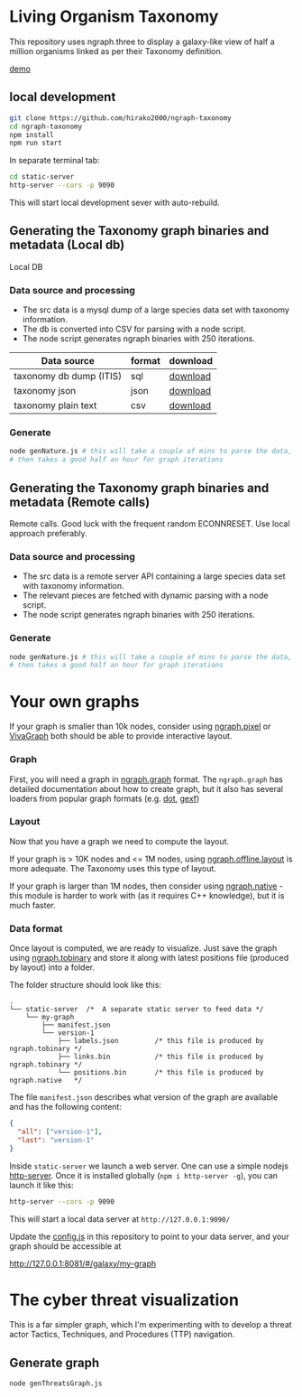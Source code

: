 # Living Organism Taxonomy

This repository uses ngraph.three to display a galaxy-like view of half a million organisms linked as per their Taxonomy definition.

[demo](https://hirako-graph.surge.sh)

## local development

```bash
git clone https://github.com/hirako2000/ngraph-taxonomy
cd ngraph-taxonomy
npm install
npm run start
```

In separate terminal tab:

```bash
cd static-server
http-server --cors -p 9090
```

This will start local development sever with auto-rebuild.

## Generating the Taxonomy graph binaries and metadata (Local db)

Local DB

### Data source and processing
- The src data is a mysql dump of a large species data set with taxonomy information.
- The db is converted into CSV for parsing with a node script.
- The node script generates ngraph binaries with 250 iterations.

| Data source | format | download |
| ------------- | ------------- | ------------- |
| taxonomy db dump (ITIS) | sql | [download](https://bafybeiavhwlsqmbibpaubnuu5izioievk3qw3w5eums5tso3otvnyu5jdi.ipfs.dweb.link/) |
| taxonomy json | json | [download](https://bafybeidkxfh6exlaznrckbof6yd4l5qvrxokeqwffhr25q3k4h32my445m.ipfs.dweb.link/) |
| taxonomy plain text | csv | [download](https://bafybeigfkgeepjmmwigwo2oxao7g2pycacytutkeotcsvvugyl2ihx2ugu.ipfs.dweb.link/) |

### Generate

```bash
node genNature.js # this will take a couple of mins to parse the data, 
# then takes a good half an hour for graph iterations
```

## Generating the Taxonomy graph binaries and metadata (Remote calls)

Remote calls. Good luck with the frequent random ECONNRESET. Use local approach preferably.

### Data source and processing
- The src data is a remote server API containing a large species data set with taxonomy information.
- The relevant pieces are fetched with dynamic parsing with a node script.
- The node script generates ngraph binaries with 250 iterations.

### Generate

```bash
node genNature.js # this will take a couple of mins to parse the data, 
# then takes a good half an hour for graph iterations
```

# Your own graphs

If your graph is smaller than 10k nodes, consider using [ngraph.pixel](https://github.com/anvaka/ngraph.pixel)
or [VivaGraph](https://github.com/anvaka/VivaGraphJS) both should
be able to provide interactive layout.

### Graph

First, you will need a graph in [ngraph.graph](https://github.com/anvaka/ngraph.graph)
format. The `ngraph.graph` has detailed documentation about how to create graph,
but it also has several loaders from popular graph formats (e.g. [dot](https://github.com/anvaka/ngraph.fromdot), [gexf](https://github.com/anvaka/ngraph.gexf))

### Layout

Now that you have a graph we need to compute the layout.

If your graph is > 10K nodes and  <= 1M nodes,  using [ngraph.offline.layout](https://github.com/anvaka/ngraph.offline.layout) is more adequate. The Taxonomy uses this type of layout.

If your graph is larger than 1M nodes, then consider using
[ngraph.native](https://github.com/anvaka/ngraph.native) - this module
is harder to work with (as it requires C++ knowledge), but it is much
faster.

### Data format

Once layout is computed, we are ready to visualize. Just save the graph using
[ngraph.tobinary](https://github.com/anvaka/ngraph.tobinary#ngraphtobinary)
and store it along with latest positions file (produced by layout) into a folder.

The folder structure should look like this:

```
.
└── static-server  /*  A separate static server to feed data */
    └── my-graph
        ├── manifest.json
        └── version-1
            ├── labels.json         /* this file is produced by ngraph.tobinary */
            ├── links.bin           /* this file is produced by ngraph.tobinary */
            └── positions.bin       /* this file is produced by ngraph.native   */
```

The file `manifest.json` describes what version of the graph are available and has the following
content:

``` json
{
  "all": ["version-1"],
  "last": "version-1"
}
```

Inside `static-server` we launch a web server. One can use a simple nodejs [http-server](https://www.npmjs.com/package/http-server). Once it is installed globally (`npm i http-server -g`), you can launch it like this:

```bash
http-server --cors -p 9090
```

This will start a local data server at `http://127.0.0.1:9090/`

Update the [config.js](https://github.com/hirako2000/ngraph-taxonomy/master/src/config.js) in
this repository to point to your data server, and your graph should be accessible at

http://127.0.0.1:8081/#/galaxy/my-graph


# The cyber threat visualization

This is a far simpler graph, which I'm experimenting with to develop a threat actor Tactics, Techniques, and Procedures (TTP) navigation.

## Generate graph

```bash
node genThreatsGraph.js
```